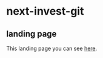 # next-invest-git
## landing page

This landing page you can see [here](irskaraieva.github.io/next-invest-git/).
